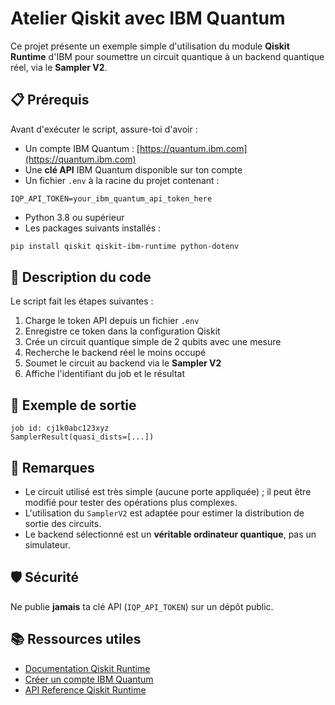 # Atelier Qiskit avec IBM Quantum

Ce projet présente un exemple simple d'utilisation du module **Qiskit Runtime** d'IBM pour soumettre un circuit quantique à un backend quantique réel, via le **Sampler V2**.

## 📋 Prérequis

Avant d'exécuter le script, assure-toi d'avoir :

- Un compte IBM Quantum : [https://quantum.ibm.com](https://quantum.ibm.com)
- Une **clé API** IBM Quantum disponible sur ton compte
- Un fichier `.env` à la racine du projet contenant :

```
IQP_API_TOKEN=your_ibm_quantum_api_token_here
```

- Python 3.8 ou supérieur
- Les packages suivants installés :

```bash
pip install qiskit qiskit-ibm-runtime python-dotenv
```

## 🚀 Description du code

Le script fait les étapes suivantes :

1. Charge le token API depuis un fichier `.env`
2. Enregistre ce token dans la configuration Qiskit
3. Crée un circuit quantique simple de 2 qubits avec une mesure
4. Recherche le backend réel le moins occupé
5. Soumet le circuit au backend via le **Sampler V2**
6. Affiche l'identifiant du job et le résultat

## 📄 Exemple de sortie

```
job id: cj1k0abc123xyz
SamplerResult(quasi_dists=[...])
```

## 🧠 Remarques

- Le circuit utilisé est très simple (aucune porte appliquée) ; il peut être modifié pour tester des opérations plus complexes.
- L'utilisation du `SamplerV2` est adaptée pour estimer la distribution de sortie des circuits.
- Le backend sélectionné est un **véritable ordinateur quantique**, pas un simulateur.

## 🛡️ Sécurité

Ne publie **jamais** ta clé API (`IQP_API_TOKEN`) sur un dépôt public.

## 📚 Ressources utiles

- [Documentation Qiskit Runtime](https://qiskit.org/documentation/partners/qiskit_ibm_runtime/)
- [Créer un compte IBM Quantum](https://quantum.ibm.com)
- [API Reference Qiskit Runtime](https://docs.quantum.ibm.com/api/qiskit-ibm-runtime)
